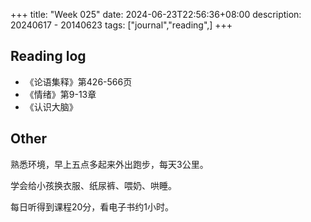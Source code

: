 +++
title: "Week 025"
date: 2024-06-23T22:56:36+08:00
description: 20240617 - 20140623
tags: ["journal","reading",]
+++

## Reading log

* 《论语集释》第426-566页
* 《情绪》第9-13章
* 《认识大脑》

## Other

熟悉环境，早上五点多起来外出跑步，每天3公里。

学会给小孩换衣服、纸尿裤、喂奶、哄睡。

每日听得到课程20分，看电子书约1小时。


